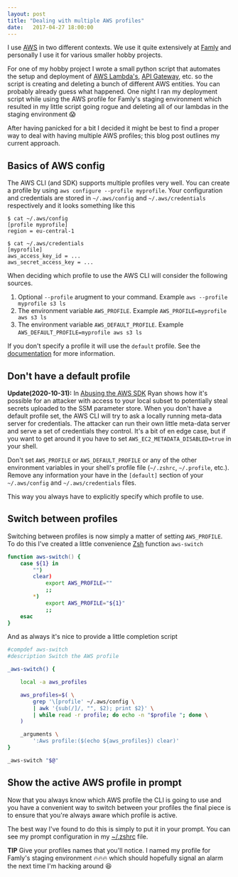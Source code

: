 ```yaml
---
layout: post
title: "Dealing with multiple AWS profiles"
date:   2017-04-27 18:00:00
---
```


I use [AWS][aws] in two different contexts. We use it quite extensively at
[Famly][famly] and personally I use it for various smaller hobby projects.

For one of my hobby project I wrote a small python script that automates the
setup and deployment of [AWS Lambda's][aws-lambda], [API Gateway][api-gateway],
etc. so the script is creating and deleting a bunch of different AWS entities.
You can probably already guess what happened. One night I ran my deployment
script while using the AWS profile for Famly's staging environment which
resulted in my little script going rogue and deleting all of our lambdas in the
staging environment 😱

After having panicked for a bit I decided it might be best to find a proper way
to deal with having multiple AWS profiles; this blog post outlines my current
approach.

## Basics of AWS config

The AWS CLI (and SDK) supports multiple profiles very well. You can create a
profile by using `aws configure --profile myprofile`. Your configuration and
credentials are stored in `~/.aws/config` and `~/.aws/credentials` respectively
and it looks something like this

```
$ cat ~/.aws/config
[profile myprofile]
region = eu-central-1
```

```
$ cat ~/.aws/credentials
[myprofile]
aws_access_key_id = ...
aws_secret_access_key = ...
```

When deciding which profile to use the AWS CLI will consider the following
sources.

1. Optional `--profile` arugment to your command.
   Example `aws --profile myprofile s3 ls`
2. The environment variable `AWS_PROFILE`.
   Example `AWS_PROFILE=myprofile aws s3 ls`
3. The environment variable `AWS_DEFAULT_PROFILE`.
   Example `AWS_DEFAULT_PROFILE=myprofile aws s3 ls`

If you don't specify a profile it will use the `default` profile. See the
[documentation][aws-cli-configuration] for more information.

## Don't have a default profile

**Update(2020-10-31):** In [Abusing the AWS SDK](https://blog.ryanjarv.sh/2020/10/17/abusing-the-aws-sdk.html) Ryan shows how it's possible for an attacker with access to your local subset to potentially steal secrets uploaded to the SSM parameter store. When you don't have a default profile set, the AWS CLI will try to ask a locally running meta-data server for credentials. The attacker can run their own little meta-data server and serve a set of credentials they control. It's a bit of en edge case, but if you want to get around it you have to set `AWS_EC2_METADATA_DISABLED=true` in your shell.

Don't set `AWS_PROFILE` or `AWS_DEFAULT_PROFILE` or any of the other
environment variables in your shell's profile file (`~/.zshrc`, `~/.profile`,
etc.). Remove any information your have in the `[default]` section of your
`~/.aws/config` and `~/.aws/credentials` files.

This way you always have to explicitly specify which profile to use.

## Switch between profiles

Switching between profiles is now simply a matter of setting `AWS_PROFILE`.
To do this I've created a little convenience [Zsh][zsh] function `aws-switch`

```zsh
function aws-switch() {
    case ${1} in
        "")
        clear)
            export AWS_PROFILE=""
            ;;
        *)
            export AWS_PROFILE="${1}"
            ;;
    esac
}
```

And as always it's nice to provide a little completion script

```zsh
#compdef aws-switch
#description Switch the AWS profile

_aws-switch() {

    local -a aws_profiles

    aws_profiles=$( \
        grep '\[profile' ~/.aws/config \
        | awk '{sub(/]/, "", $2); print $2}' \
        | while read -r profile; do echo -n "$profile "; done \
    )

    _arguments \
        ':Aws profile:($(echo ${aws_profiles}) clear)'
}

_aws-switch "$@"
```

## Show the active AWS profile in prompt

Now that you always know which AWS profile the CLI is going to use and you have
a convenient way to switch between your profiles the final piece is to ensure
that you're always aware which profile is active.

The best way I've found to do this is simply to put it in your prompt. You can
see my prompt configuration in my [~/.zshrc][zshrc] file.

**TIP** Give your profiles names that you'll notice. I named my profile for
Famly's staging environment 🔥🔥🔥 which should hopefully signal an alarm the
next time I'm hacking around 😆

[aws]: https://aws.amazon.com
[aws-lambda]: aws.amazon.com/lambda
[api-gateway]: aws.amazon.com/api-gateway‎
[famly]: https://famly.co/about
[aws-cli-configuration]: http://docs.aws.amazon.com/cli/latest/userguide/cli-chap-getting-started.html
[zsh]: http://www.zsh.org/
[zshrc]: https://github.com/mads-hartmann/dotfiles/blob/master/home/zshrc
